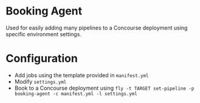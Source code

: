 # Booking Agent

Used for easily adding many pipelines to a Concourse deployment using specific environment settings.

# Configuration

- Add jobs using the template provided in `manifest.yml`
- Modify `settings.yml`
- Book to a Concourse deployment using `fly -t TARGET set-pipeline -p booking-agent -c manifest.yml -l settings.yml`
